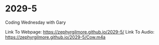 # 2029-5
Coding Wednesday with Gary

Link To Webpage: https://zephyrgilmore.github.io/2029-5/
Link To Audio: https://zephyrgilmore.github.io/2029-5/Cow.m4a
